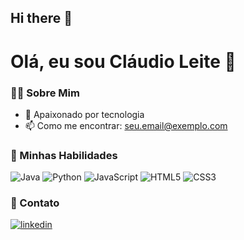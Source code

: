 ## Hi there 👋

# Olá, eu sou Cláudio Leite 👋

### 👨‍💻 Sobre Mim
- 🔭 Apaixonado por tecnologia
- 📫 Como me encontrar: [seu.email@exemplo.com](mailto:claudio.leite_@live.com)

### 🚀 Minhas Habilidades
![Java](https://img.shields.io/badge/Java-000000?style=for-the-badge&logo=java&logoColor=white)
![Python](https://img.shields.io/badge/Python-3776AB?style=for-the-badge&logo=python&logoColor=white)
![JavaScript](https://img.shields.io/badge/JavaScript-F7DF1E?style=for-the-badge&logo=javascript&logoColor=black)
![HTML5](https://img.shields.io/badge/HTML5-E34F26?style=for-the-badge&logo=html5&logoColor=white)
![CSS3](https://img.shields.io/badge/CSS3-1572B6?style=for-the-badge&logo=css3&logoColor=white)


### 🔗 Contato
[![linkedin](https://img.shields.io/badge/linkedin-0A66C2?style=for-the-badge&logo=linkedin&logoColor=white)](https://www.linkedin.com/in/claudioleite02/)

